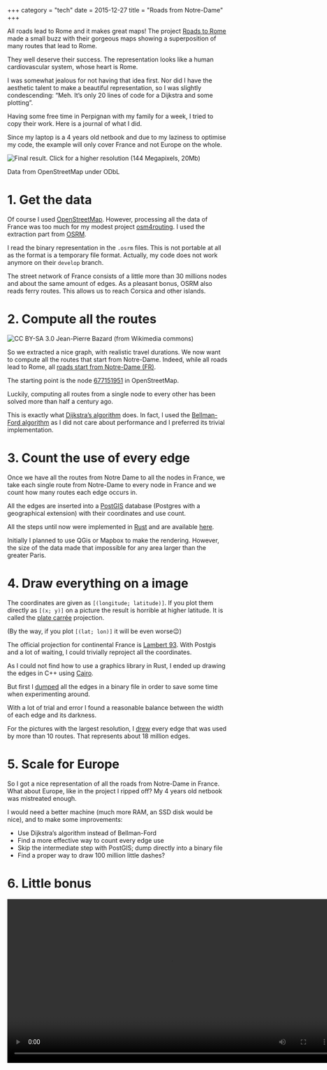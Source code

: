 +++
category = "tech"
date = 2015-12-27
title = "Roads from Notre-Dame"
+++

All roads lead to Rome and it makes great maps! The project [Roads to Rome](http://roadstorome.moovellab.com/) made a small buzz with their
gorgeous maps showing a superposition of many routes that lead to Rome.

They well deserve their success. The representation looks like a human
cardiovascular system, whose heart is Rome.

I was somewhat jealous for not having that idea first. Nor did I have
the aesthetic talent to make a beautiful representation, so I was
slightly condescending: “Meh. It’s only 20 lines of code for a Dijkstra
and some plotting”.

Having some free time in Perpignan with my family for a week, I tried to
copy their work. Here is a journal of what I did.

Since my laptop is a 4 years old netbook and due to my laziness to
optimise my code, the example will only cover France and not Europe on
the whole.

![Final result. Click for a higher resolution (144 Megapixels, 20Mb)](/images/roads_from_nd_small.png)

Data from OpenStreetMap under ODbL

# 1. Get the data

Of course I used [OpenStreetMap](https://www.openstreetmap.org).
However, processing all the data of France was too much for my modest
project [osm4routing](https://github.com/Tristramg/osm4routing). I used
the extraction part from [OSRM](http://project-osrm.org/).

I read the binary representation in the `.osrm` files. This
is not portable at all as the format is a temporary file format.
Actually, my code does not work anymore on their `develop` branch.

The street network of France consists of a little more than 30 millions
nodes and about the same amount of edges. As a pleasant bonus, OSRM also
reads ferry routes. This allows us to reach Corsica and other islands.

# 2. Compute all the routes

![CC BY-SA 3.0 Jean-Pierre Bazard (from Wikimedia commons)](/images/point_zero.jpg)

So we extracted a nice graph, with realistic travel durations. We now
want to compute all the routes that start from Notre-Dame. Indeed, while
all roads lead to Rome, all [roads start from Notre-Dame
(FR)](https://fr.wikipedia.org/wiki/Point_z%C3%A9ro_des_routes_de_France).

The starting point is the node
[677151951](http://www.openstreetmap.org/node/677151951#map=17/48.85359/2.34836)
in OpenStreetMap.

Luckily, computing all routes from a single node to every other has been
solved more than half a century ago.

This is exactly what [Dijkstra’s algorithm](https://en.wikipedia.org/wiki/Dijkstra%27s_algorithm) does.
In fact, I used the [Bellman-Ford algorithm](https://en.wikipedia.org/wiki/Bellman%E2%80%93Ford_algorithm)
as I did not care about performance and I preferred its trivial
implementation.

# 3. Count the use of every edge

Once we have all the routes from Notre Dame to all the nodes in France, we take each single route from Notre-Dame to every node in France and we count how many routes each edge occurs in.

All the edges are inserted into a [PostGIS](http://www.postgis.net)
database (Postgres with a geographical extension) with their coordinates
and use count.

All the steps until now were implemented in
[Rust](https://www.rust-lang.org) and are available
[here](https://github.com/tristramg/roads-from-nd/blob/master/src/main.rs).

Initially I planned to use QGis or Mapbox to make the rendering.
However, the size of the data made that impossible for any area larger
than the greater Paris.

# 4. Draw everything on a image

The coordinates are given as `[(longitude; latitude)]`. If you
plot them directly as `[(x; y)]` on a picture the result is
horrible at higher latitude. It is called the [plate carrée](https://en.wikipedia.org/wiki/Equirectangular_projection)
projection.

(By the way, if you plot `[(lat; lon)]` it will be even worse😉)

The official projection for continental France is [Lambert 93](http://spatialreference.org/ref/epsg/rgf93-lambert-93/). With
Postgis and a lot of waiting, I could trivially reproject all the
coordinates.

As I could not find how to use a graphics library in Rust, I ended up
drawing the edges in C++ using [Cairo](http://cairographics.org).

But first I
[dumped](https://github.com/tristramg/roads-from-nd/blob/master/dump.cc)
all the edges in a binary file in order to save some time when
experimenting around.

With a lot of trial and error I found a reasonable balance between the
width of each edge and its darkness.

For the pictures with the largest resolution, I
[drew](https://github.com/tristramg/roads-from-nd/blob/master/draw.cc)
every edge that was used by more than 10 routes. That represents about
18 million edges.

# 5. Scale for Europe

So I got a nice representation of all the roads from Notre-Dame in
France. What about Europe, like in the project I ripped off? My 4 years
old netbook was mistreated enough.

I would need a better machine (much more RAM, an SSD disk would be
nice), and to make some improvements:

-   Use Dijkstra’s algorithm instead of Bellman-Ford
-   Find a more effective way to count every edge use
-   Skip the intermediate step with PostGIS; dump directly into a binary file
-   Find a proper way to draw 100 million little dashes?

# 6. Little bonus

<video width="750" controls src="/images/roads_from_nd.mp4"> Animation of the roads </video>

